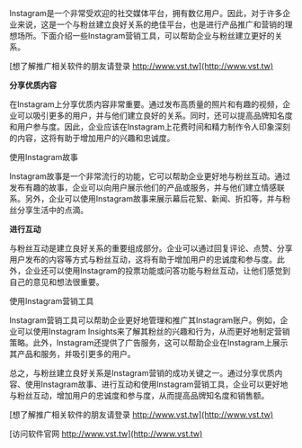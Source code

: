 Instagram是一个非常受欢迎的社交媒体平台，拥有数亿用户。因此，对于许多企业来说，这是一个与粉丝建立良好关系的绝佳平台，也是进行产品推广和营销的理想场所。下面介绍一些Instagram营销工具，可以帮助企业与粉丝建立更好的关系。

[想了解推广相关软件的朋友请登录 http://www.vst.tw](http://www.vst.tw)

**分享优质内容**

在Instagram上分享优质内容非常重要。通过发布高质量的照片和有趣的视频，企业可以吸引更多的用户，并与他们建立良好的关系。同时，还可以提高品牌知名度和用户参与度。因此，企业应该在Instagram上花费时间和精力制作令人印象深刻的内容，这将有助于增加用户的兴趣和忠诚度。

使用Instagram故事

Instagram故事是一个非常流行的功能，它可以帮助企业更好地与粉丝互动。通过发布有趣的故事，企业可以向用户展示他们的产品或服务，并与他们建立情感联系。另外，企业可以使用Instagram故事来展示幕后花絮、新闻、折扣等，并与粉丝分享生活中的点滴。

**进行互动**

与粉丝互动是建立良好关系的重要组成部分。企业可以通过回复评论、点赞、分享用户发布的内容等方式与粉丝互动，这将有助于增加用户的忠诚度和参与度。此外，企业还可以使用Instagram的投票功能或问答功能与粉丝互动，让他们感觉到自己的意见和想法很重要。

使用Instagram营销工具

Instagram营销工具可以帮助企业更好地管理和推广其Instagram账户。例如，企业可以使用Instagram Insights来了解其粉丝的兴趣和行为，从而更好地制定营销策略。此外，Instagram还提供了广告服务，这可以帮助企业在Instagram上展示其产品和服务，并吸引更多的用户。

总之，与粉丝建立良好关系是Instagram营销的成功关键之一。通过分享优质内容、使用Instagram故事、进行互动和使用Instagram营销工具，企业可以更好地与粉丝互动，增加用户的忠诚度和参与度，从而提高品牌知名度和销售额。

[想了解推广相关软件的朋友请登录 http://www.vst.tw](http://www.vst.tw)


[访问软件官网 http://www.vst.tw](http://www.vst.tw)

